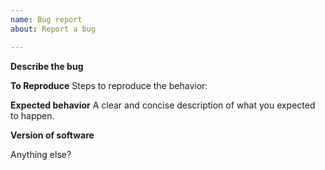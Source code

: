 ```yaml
---
name: Bug report
about: Report a bug

---
```


**Describe the bug**

**To Reproduce**
Steps to reproduce the behavior:

**Expected behavior**
A clear and concise description of what you expected to happen.

**Version of software**

Anything else?
